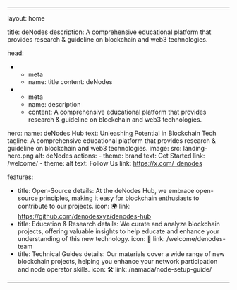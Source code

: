 ---

layout: home

title: deNodes
description: A comprehensive educational platform that provides research & guideline on blockchain and web3 technologies.

head:
  - - meta
    - name: title
      content: deNodes
  - - meta
    - name: description
    - content: A comprehensive educational platform that provides research & guideline on blockchain and web3 technologies.

hero:
  name: deNodes Hub
  text: Unleashing Potential in Blockchain Tech
  tagline: A comprehensive educational platform that provides research & guideline on blockchain and web3 technologies.
  image:
    src: landing-hero.png
    alt: deNodes
  actions:
    - theme: brand
      text: Get Started
      link: /welcome/
    - theme: alt
      text: Follow Us
      link: https://x.com/_denodes

features:
  - title: Open-Source 
    details: At the deNodes Hub, we embrace open-source principles, making it easy for blockchain enthusiasts to contribute to our projects.
    icon: 🌍
    link: https://github.com/denodesxyz/denodes-hub
  - title: Education & Research 
    details: We curate and analyze blockchain projects, offering valuable insights to help educate and enhance your understanding of this new technology.
    icon: 📒
    link: /welcome/denodes-team
  - title: Technical Guides 
    details: Our materials cover a wide range of new blockchain projects, helping you enhance your network participation and node operator skills.
    icon: 🛠️
    link: /namada/node-setup-guide/

---